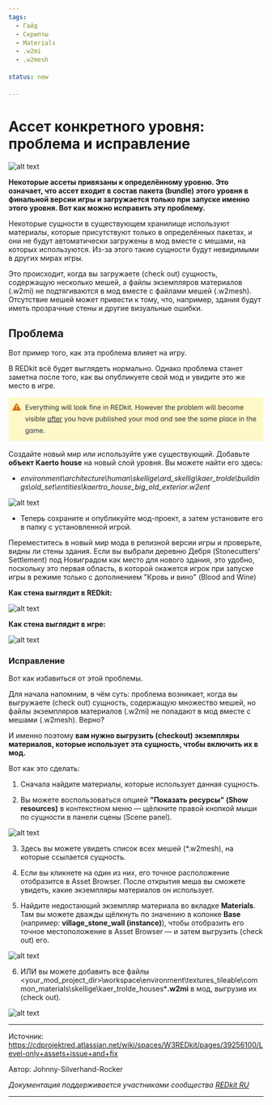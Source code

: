 ```yaml
---
tags:
  - Гайд
  - Скрипты
  - Materials
  - .w2mi
  - .w2mesh

status: new

---
```

# Ассет конкретного уровня: проблема и исправление

![alt text](image-6.png)

**Некоторые ассеты привязаны к определённому уровню. Это означает, что ассет входит в состав пакета (bundle) этого уровня в финальной версии игры и загружается только при запуске именно этого уровня. Вот как можно исправить эту проблему.**

Некоторые сущности в существующем хранилище используют материалы, которые присутствуют только в определённых пакетах, и они не будут автоматически загружены в мод вместе с мешами, на которых используются. Из-за этого такие сущности будут невидимыми в других мирах игры.

Это происходит, когда вы загружаете (check out) сущность, содержащую несколько мешей, а файлы экземпляров материалов (.w2mi) не подтягиваются в мод вместе с файлами мешей (.w2mesh). Отсутствие мешей может привести к тому, что, например, здания будут иметь прозрачные стены и другие визуальные ошибки.

## Проблема

Вот пример того, как эта проблема влияет на игру.

В REDkit всё будет выглядеть нормально. Однако проблема станет заметна после того, как вы опубликуете свой мод и увидите это же место в игре.

![alt text](Error.JPG)

Создайте новый мир или используйте уже существующий. Добавьте **объект Kaerto house** на новый слой уровня. Вы можете найти его здесь:

- *environment\architecture\human\skellige\ard_skellig\kaer_trolde\buildings\old_set\entities\kaertro_house_big_old_exterior.w2ent*

![alt text](image-5.png)

- Теперь сохраните и опубликуйте мод-проект, а затем установите его в папку с установленной игрой.

Переместитесь в новый мир мода в релизной версии игры и проверьте, видны ли стены здания. Если вы выбрали деревню Дебря (Stonecutters' Settlement) под Новиградом как место для нового здания, это удобно, поскольку это первая область, в которой окажется игрок при запуске игры в режиме только с дополнением "Кровь и вино" (Blood and Wine)

**Как стена выглядит в REDkit:**

![alt text](image-4.png)

**Как стена выглядит в игре:**

![alt text](image-3.png)

### Исправление

Вот как избавиться от этой проблемы.

Для начала напомним, в чём суть: проблема возникает, когда вы выгружаете (check out) сущность, содержащую множество мешей, но файлы экземпляров материалов (.w2mi) не попадают в мод вместе с мешами (.w2mesh). Верно?

И именно поэтому **вам нужно выгрузить (checkout) экземпляры материалов, которые использует эта сущность, чтобы включить их в мод.**

Вот как это сделать:

1. Сначала найдите материалы, которые использует данная сущность.

2. Вы можете воспользоваться опцией **"Показать ресурсы" (Show resources)** в контекстном меню — щёлкните правой кнопкой мыши по сущности в панели сцены (Scene panel).


![alt text](image-2.png)

3. Здесь вы можете увидеть список всех мешей (*.w2mesh), на которые ссылается сущность.

4. Если вы кликнете на один из них, его точное расположение отобразится в Asset Browser. После открытия меша вы сможете увидеть, какие экземпляры материалов он использует.

5. Найдите недостающий экземпляр материала во вкладке **Materials**. Там вы можете дважды щёлкнуть по значению в колонке **Base** (например: **village_stone_wall (instance)**), чтобы отобразить его точное местоположение в Asset Browser — и затем выгрузить (check out) его.

![alt text](image-1.png)

6. ИЛИ вы можете добавить все файлы
<your_mod_project_dir>\workspace\environment\textures_tileable\common_materials\skellige\kaer_trolde_houses\***.w2mi**
в мод, выгрузив их (check out).

![alt text](image.png)

***
Источник: https://cdprojektred.atlassian.net/wiki/spaces/W3REDkit/pages/39256100/Level-only+assets+issue+and+fix

Автор: Johnny-Silverhand-Rocker

*Документация поддерживается участниками сообщества [REDkit RU](https://discord.gg/kRTEy8KcNa)*
***
